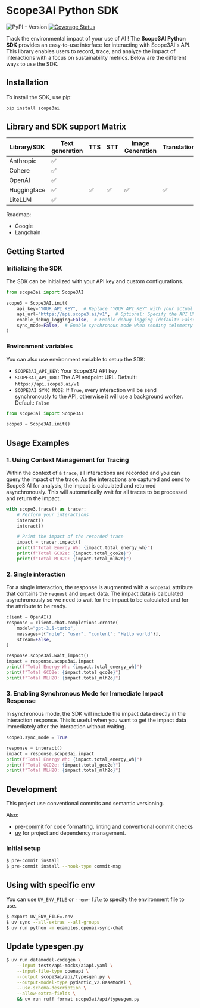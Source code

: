 # Scope3AI Python SDK

![PyPI - Version](https://img.shields.io/pypi/v/scope3ai)
[![Coverage Status](https://coveralls.io/repos/github/scope3data/scope3ai-py/badge.svg)](https://coveralls.io/github/scope3data/scope3ai-py)

Track the environmental impact of your use of AI !
The **Scope3AI Python SDK** provides an easy-to-use interface for interacting with Scope3AI's API. This library enables users to record, trace, and analyze the impact of interactions with a focus on sustainability metrics. Below are the different ways to use the SDK.

## Installation

To install the SDK, use pip:

```bash
pip install scope3ai
```

## Library and SDK support Matrix

| Library/SDK | Text generation | TTS | STT | Image Generation | Translation |
|-------------|-----------------|----|-----|------------------|-----------|
| Anthropic   | ✅              |    |     |                  |           |
| Cohere      | ✅              |     |     |                  |             |
| OpenAI      | ✅              |    |     |                  |           |
| Huggingface | ✅              | ✅  | ✅   | ✅                | ✅        |
| LiteLLM     | ✅              |    |     |                  |          |

Roadmap:
- Google
- Langchain

## Getting Started

### Initializing the SDK

The SDK can be initialized with your API key and custom configurations.

```python
from scope3ai import Scope3AI

scope3 = Scope3AI.init(
    api_key="YOUR_API_KEY",  # Replace "YOUR_API_KEY" with your actual key
    api_url="https://api.scope3.ai/v1",  # Optional: Specify the API URL
    enable_debug_logging=False,  # Enable debug logging (default: False)
    sync_mode=False,  # Enable synchronous mode when sending telemetry to the API (default: False)
)
```

### Environment variables

You can also use environment variable to setup the SDK:

- `SCOPE3AI_API_KEY`: Your Scope3AI API key
- `SCOPE3AI_API_URL`: The API endpoint URL. Default: `https://api.scope3.ai/v1`
- `SCOPE3AI_SYNC_MODE`: If `True`, every interaction will be send synchronously to the API, otherwise it will use a background worker. Default: `False`

```python
from scope3ai import Scope3AI

scope3 = Scope3AI.init()
```

## Usage Examples

### 1. Using Context Management for Tracing

Within the context of a `trace`, all interactions are recorded and you can query the impact of the trace.
As the interactions are captured and send to Scope3 AI for analysis, the impact is calculated and returned asynchronously.
This will automatically wait for all traces to be processed and return the impact.

```python
with scope3.trace() as tracer:
    # Perform your interactions
    interact()
    interact()

    # Print the impact of the recorded trace
    impact = tracer.impact()
    print(f"Total Energy Wh: {impact.total_energy_wh}")
    print(f"Total GCO2e: {impact.total_gco2e}")
    print(f"Total MLH2O: {impact.total_mlh2o}")
```

### 2. Single interaction

For a single interaction, the response is augmented with a `scope3ai` attribute that contains the
`request` and `impact` data. The impact data is calculated asynchronously so we need to wait
for the impact to be calculated and for the attribute to be ready.

```python
client = OpenAI()
response = client.chat.completions.create(
    model="gpt-3.5-turbo",
    messages=[{"role": "user", "content": "Hello world"}],
    stream=False,
)

response.scope3ai.wait_impact()
impact = response.scope3ai.impact
print(f"Total Energy Wh: {impact.total_energy_wh}")
print(f"Total GCO2e: {impact.total_gco2e}")
print(f"Total MLH2O: {impact.total_mlh2o}")
```

### 3. Enabling Synchronous Mode for Immediate Impact Response

In synchronous mode, the SDK will include the impact data directly in the interaction response.
This is useful when you want to get the impact data immediately after the interaction without waiting.

```python
scope3.sync_mode = True

response = interact()
impact = response.scope3ai.impact
print(f"Total Energy Wh: {impact.total_energy_wh}")
print(f"Total GCO2e: {impact.total_gco2e}")
print(f"Total MLH2O: {impact.total_mlh2o}")
```

## Development

This project use conventional commits and semantic versioning.

Also:
- [pre-commit](https://pre-commit.com) for code formatting, linting and conventional commit checks
- [uv](https://github.com/astral-sh/uv) for project and dependency management.

### Initial setup

```bash
$ pre-commit install
$ pre-commit install --hook-type commit-msg
```

## Using with specific env

You can use `UV_ENV_FILE` or `--env-file` to specify the environment file to use.

```bash
$ export UV_ENV_FILE=.env
$ uv sync --all-extras --all-groups
$ uv run python -m examples.openai-sync-chat
```

## Update typesgen.py

```bash
$ uv run datamodel-codegen \
    --input tests/api-mocks/aiapi.yaml \
    --input-file-type openapi \
    --output scope3ai/api/typesgen.py \
    --output-model-type pydantic_v2.BaseModel \
    --use-schema-description \
    --allow-extra-fields \
    && uv run ruff format scope3ai/api/typesgen.py
```
